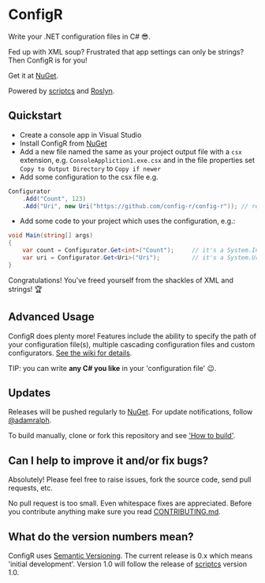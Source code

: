 # ConfigR

Write your .NET configuration files in C# :sunglasses:.

Fed up with XML soup? Frustrated that app settings can only be strings? Then ConfigR is for you!

Get it at [NuGet](https://nuget.org/packages/ConfigR/ "ConfigR on Nuget").

Powered by [scriptcs](https://github.com/scriptcs/scriptcs) and [Roslyn](http://msdn.microsoft.com/en-gb/roslyn).

## Quickstart

* Create a console app in Visual Studio
* Install ConfigR from [NuGet](https://nuget.org/packages/ConfigR/ "ConfigR on Nuget")
* Add a new file named the same as your project output file with a `csx` extension, e.g. `ConsoleAppliction1.exe.csx` and in the file properties set `Copy to Output Directory` to `Copy if newer`
* Add some configuration to the csx file e.g.

```C#
Configurator
    .Add("Count", 123)
    .Add("Uri", new Uri("https://github.com/config-r/config-r")); // regular C#, no restrictions!
```

* Add some code to your project which uses the configuration, e.g.:

```C#
void Main(string[] args)
{ 
    var count = Configurator.Get<int>("Count");     // it's a System.Int32!
    var uri = Configurator.Get<Uri>("Uri");         // it's a System.Uri!
}
```

Congratulations! You've freed yourself from the shackles of XML and strings! :trophy:

## Advanced Usage

ConfigR does plenty more! Features include the ability to specify the path of your configuration file(s), multiple cascading configuration files and custom configurators. [See the wiki for details](https://github.com/config-r/config-r/wiki).

TIP: you can write **any C# you like** in your 'configuration file' :wink:.

## Updates

Releases will be pushed regularly to [NuGet](https://nuget.org/packages/ConfigR/). For update notifications, follow [@adamralph](https://twitter.com/#!/adamralph).

To build manually, clone or fork this repository and see ['How to build'](https://github.com/config-r/config-r/blob/master/how_to_build.md).

## Can I help to improve it and/or fix bugs? ##

Absolutely! Please feel free to raise issues, fork the source code, send pull requests, etc.

No pull request is too small. Even whitespace fixes are appreciated. Before you contribute anything make sure you read [CONTRIBUTING.md](https://github.com/config-r/config-r/blob/master/CONTRIBUTING.md).

## What do the version numbers mean? ##

ConfigR uses [Semantic Versioning](http://semver.org/). The current release is 0.x which means 'initial development'. Version 1.0 will follow the release of [scriptcs](https://github.com/scriptcs/scriptcs) version 1.0.